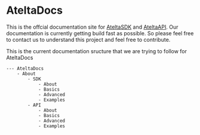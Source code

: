 # AteltaDocs
This is the offcial documentation site for [AteltaSDK](https://github.com/AteltaAI/AteltaSDK) and [AteltaAPI](https://github.com/AteltaAI/AteltaAPI). Our documentation 
is currently getting build fast as possible. So please feel free to contact us to understand this project and feel free to contribute. 

This is the current documentation sructure that we are trying to follow for AteltaDocs
```
--- AteltaDocs 
    - About 
        - SDK 
            - About 
            - Basics 
            - Advanced 
            - Examples 
        - API
            - About 
            - Basics 
            - Advanced 
            - Examples
```